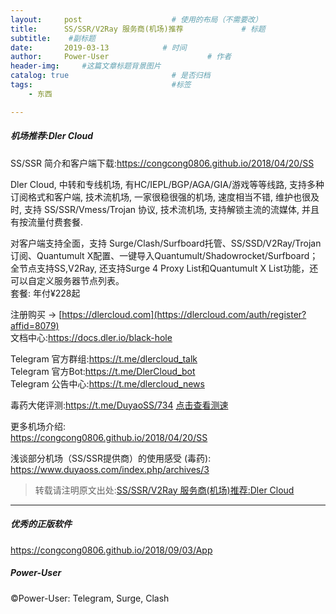 ```yaml
---
layout:     post                    # 使用的布局（不需要改）
title:      SS/SSR/V2Ray 服务商(机场)推荐             # 标题 
subtitle:    #副标题
date:       2019-03-13            # 时间
author:     Power-User                      # 作者
header-img:     #这篇文章标题背景图片
catalog: true                       # 是否归档
tags:                               #标签
    - 东西

---
```


##### 机场推荐:Dler Cloud

SS/SSR 简介和客户端下载:<https://congcong0806.github.io/2018/04/20/SS>

Dler Cloud, 中转和专线机场, 有HC/IEPL/BGP/AGA/GIA/游戏等等线路, 支持多种订阅格式和客户端, 技术流机场, 一家很稳很强的机场, 速度相当不错, 维护也很及时, 支持 SS/SSR/Vmess/Trojan 协议, 技术流机场, 支持解锁主流的流媒体, 并且有按流量付费套餐.<br/>

对客户端支持全面，支持 Surge/Clash/Surfboard托管、SS/SSD/V2Ray/Trojan订阅、Quantumult X配置、一键导入Quantumult/Shadowrocket/Surfboard；<br>
全节点支持SS,V2Ray, 还支持Surge 4 Proxy List和Quantumult X List功能，还可以自定义服务器节点列表。<br/>
套餐: 年付¥228起<br/>

注册购买 → [https://dlercloud.com](https://dlercloud.com/auth/register?affid=8079)<br/>
文档中心:<https://docs.dler.io/black-hole>

Telegram 官方群组:<https://t.me/dlercloud_talk><br>
Telegram 官方Bot:<https://t.me/DlerCloud_bot><br>
Telegram 公告中心:<https://t.me/dlercloud_news>

毒药大佬评测:<https://t.me/DuyaoSS/734>
[点击查看测速](http://ww1.sinaimg.cn/large/9b84e6acly1g3ijv4ejpqj20he3kcnjv.jpg)<br/>

更多机场介绍:<br>
<https://congcong0806.github.io/2018/04/20/SS>

浅谈部分机场（SS/SSR提供商）的使用感受 (毒药):<br>
<https://www.duyaoss.com/index.php/archives/3>

> 转载请注明原文出处:[SS/SSR/V2Ray 服务商(机场)推荐:Dler Cloud](https://congcong0806.github.io/2019/03/13/DlerCloud)

- - - -

##### 优秀的正版软件
<https://congcong0806.github.io/2018/09/03/App>

##### Power-User
&copy;Power-User: Telegram, Surge, Clash
 
